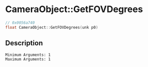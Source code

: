 # CameraObject::GetFOVDegrees
```c
// 0x0056a740
float CameraObject::GetFOVDegrees(unk p0)
```
## Description
```
Minimum Arguments: 1
Maximum Arguments: 1
```
